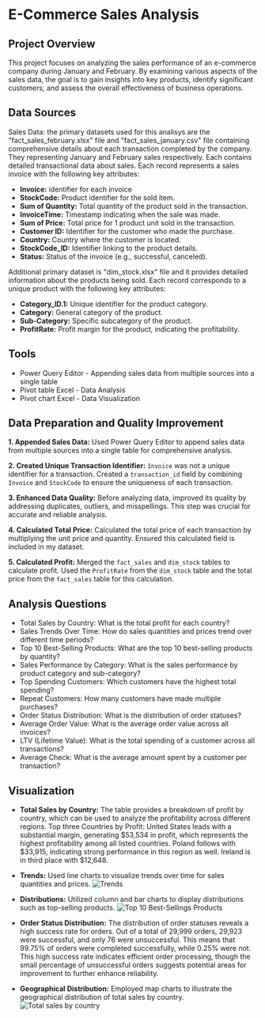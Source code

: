 # E-Commerce Sales Analysis 
## Project Overview
This project focuses on analyzing the sales performance of an e-commerce company during January and February. By examining various aspects of the sales data, the goal is to gain insights into key products, identify significant customers, and assess the overall effectiveness of business operations.
## Data Sources
Sales Data: the primary datasets used for this analisys are the "fact_sales_february.xlsx" file and "fact_sales_january.csv" file containing comprehensive details about each transaction completed by the company. They representing January and February sales respectively. Each contains detailed transactional data about sales. Each record represents a sales invoice with the following key attributes:
- **Invoice:** identifier for each invoice
- **StockCode:** Product identifier for the sold item.
- **Sum of Quantity:** Total quantity of the product sold in the transaction.
- **InvoiceTime:** Timestamp indicating when the sale was made.
- **Sum of Price:** Total price for 1 product unit sold in the transaction.
- **Customer ID:** Identifier for the customer who made the purchase.
- **Country:** Country where the customer is located.
- **StockCode_ID:** Identifier linking to the product details.
- **Status:** Status of the invoice (e.g., successful, canceled).
  
Additional primary dataset is "dim_stock.xlsx" file and it provides detailed information about the products being sold. Each record corresponds to a unique product with the following key attributes:
- **Category_ID.1:** Unique identifier for the product category.
- **Category:** General category of the product.
- **Sub-Category:** Specific subcategory of the product.
- **ProfitRate:** Profit margin for the product, indicating the profitability.
## Tools
- Power Query Editor - Appending sales data from multiple sources into a single table
- Pivot table Excel - Data Analysis
- Pivot chart Excel - Data Visualization
## Data Preparation and Quality Improvement
**1. Appended Sales Data:** Used Power Query Editor to append sales data from multiple sources into a single table for comprehensive analysis.

**2. Created Unique Transaction Identifier:** `Invoice` was not a unique identifier for a transaction. Created a `transaction_id` field by combining `Invoice` and `StockCode` to ensure the uniqueness of each transaction.

**3. Enhanced Data Quality:** Before analyzing data, improved its quality by addressing duplicates, outliers, and misspellings. This step was crucial for accurate and reliable analysis.

**4. Calculated Total Price:** Calculated the total price of each transaction by multiplying the unit price and quantity. Ensured this calculated field is included in my dataset.

**5. Calculated Profit:** Merged the `fact_sales` and `dim_stock` tables to calculate profit. Used the `ProfitRate` from the `dim_stock` table and the total price from the `fact_sales` table for this calculation.
## Analysis Questions
- Total Sales by Country: What is the total profit for each country?
- Sales Trends Over Time: How do sales quantities and prices trend over different time periods?
- Top 10 Best-Selling Products: What are the top 10 best-selling products by quantity?
- Sales Performance by Category: What is the sales performance by product category and sub-category?
- Top Spending Customers: Which customers have the highest total spending?
- Repeat Customers: How many customers have made multiple purchases?
- Order Status Distribution: What is the distribution of order statuses?
- Average Order Value: What is the average order value across all invoices?
- LTV (Lifetime Value): What is the total spending of a customer across all transactions?
- Average Check: What is the average amount spent by a customer per transaction?
## Visualization
- **Total Sales by Country:** The table provides a breakdown of profit by country, which can be used to analyze the profitability across different regions. Top three Countries by Profit: United States leads with a substantial margin, generating $53,534 in profit, which represents the highest profitability among all listed countries. Poland follows with $33,915, indicating strong performance in this region as well. Ireland is in third place with $12,648.


- **Trends:** Used line charts to visualize trends over time for sales quantities and prices.
![Trends](https://github.com/user-attachments/assets/ec1d39f2-452b-4e04-955a-3716c5088fdf)

- **Distributions:** Utilized column and bar charts to display distributions such as top-selling products.
![Top 10 Best-Sellings Products](https://github.com/user-attachments/assets/ca3362d9-f857-41f5-a02d-218821ebaf4b)

- **Order Status Distribution:** The distribution of order statuses reveals a high success rate for orders. Out of a total of 29,999 orders, 29,923 were successful, and only 76 were unsuccessful. This means that 99.75% of orders were completed successfully, while 0.25% were not. This high success rate indicates efficient order processing, though the small percentage of unsuccessful orders suggests potential areas for improvement to further enhance reliability.
  
- **Geographical Distribution:** Employed map charts to illustrate the geographical distribution of total sales by country.
![Total sales by country](https://github.com/user-attachments/assets/4faa2fda-f72f-47cd-8db2-df9584306552)

